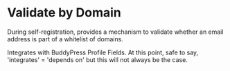 Validate by Domain
==========

During self-registration, provides a mechanism to validate whether an email address is part of a whitelist of domains.

Integrates with BuddyPress Profile Fields. At this point, safe to say, 'integrates' = 'depends on' but this will not always be the case.
 
